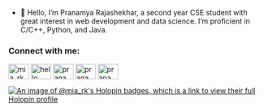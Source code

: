 

- 👋 Hello, I’m Pranamya Rajashekhar, a second year CSE student with great interest in web development and data science. I’m proficient in C/C++, Python, and Java.

<h3 align="left">Connect with me:</h3>
<p align="left">
<a href="https://codepen.io/mia_rk" target="blank"><img align="center" src="https://raw.githubusercontent.com/rahuldkjain/github-profile-readme-generator/master/src/images/icons/Social/codepen.svg" alt="mia_rk" height="30" width="40" /></a>
<a href="https://linkedin.com/in/hello" target="blank"><img align="center" src="https://raw.githubusercontent.com/rahuldkjain/github-profile-readme-generator/master/src/images/icons/Social/linked-in-alt.svg" alt="hello" height="30" width="40" /></a>
<a href="https://www.codechef.com/users/pranamya_rk" target="blank"><img align="center" src="https://cdn.jsdelivr.net/npm/simple-icons@3.1.0/icons/codechef.svg" alt="pranamya_rk" height="30" width="40" /></a>
<a href="https://www.hackerrank.com/pranamya2003" target="blank"><img align="center" src="https://raw.githubusercontent.com/rahuldkjain/github-profile-readme-generator/master/src/images/icons/Social/hackerrank.svg" alt="pranamya2003" height="30" width="40" /></a>
<a href="https://www.leetcode.com/pranamya2003" target="blank"><img align="center" src="https://raw.githubusercontent.com/rahuldkjain/github-profile-readme-generator/master/src/images/icons/Social/leet-code.svg" alt="pranamya2003" height="30" width="40" /></a>
 
</p>

[![An image of @mia_rk's Holopin badges, which is a link to view their full Holopin profile](https://holopin.me/mia_rk)](https://holopin.io/@mia_rk)
<!---
pranamyaRK/pranamyaRK is a ✨ special ✨ repository because its `README.md` (this file) appears on your GitHub profile.
You can click the Preview link to take a look at your changes.
--->
